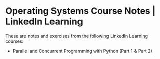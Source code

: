 # Operating Systems Course Notes | LinkedIn Learning
These are notes and exercises from the following LinkedIn Learning courses:
- Parallel and Concurrent Programming with Python (Part 1 & Part 2)
